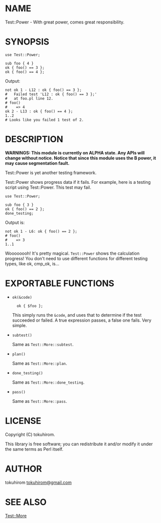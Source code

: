 # NAME

Test::Power - With great power, comes great responsibility.

# SYNOPSIS

    use Test::Power;

    sub foo { 4 }
    ok { foo() == 3 };
    ok { foo() == 4 };

Output:

    not ok 1 - L12 : ok { foo() == 3 };
    #   Failed test 'L12 : ok { foo() == 3 };'
    #   at foo.pl line 12.
    # foo()
    #    => 4
    ok 2 - L13 : ok { foo() == 4 };
    1..2
    # Looks like you failed 1 test of 2.

# DESCRIPTION

__WARNINGS: This module is currently on ALPHA state. Any APIs will change without notice. Notice that since this module uses the B power, it may cause segmentation fault.__

Test::Power is yet another testing framework.

Test::Power shows progress data if it fails. For example, here is a testing script using Test::Power. This test may fail.

    use Test::Power;

    sub foo { 3 }
    ok { foo() == 2 };
    done_testing;

Output is:

    not ok 1 - L6: ok { foo() == 2 };
    # foo()
    #    => 3
    1..1

Woooooooh! It's pretty magical. `Test::Power` shows the calculation progress! You don't need to use different functions for different testing types, like ok, cmp\_ok, is...

# EXPORTABLE FUNCTIONS

- `ok(&code)`

        ok { $foo };

    This simply runs the `&code`, and uses that to determine if the test succeeded or failed.
    A true expression passes, a false one fails.  Very simple.

- `subtest()`

    Same as `Test::More::subtest`.

- `plan()`

    Same as `Test::More::plan`.

- `done_testing()`

    Same as `Test::More::done_testing`.

- `pass()`

    Same as `Test::More::pass`.

# LICENSE

Copyright (C) tokuhirom.

This library is free software; you can redistribute it and/or modify
it under the same terms as Perl itself.

# AUTHOR

tokuhirom <tokuhirom@gmail.com>

# SEE ALSO

[Test::More](http://search.cpan.org/perldoc?Test::More)
